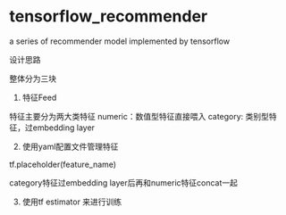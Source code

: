 # tensorflow_recommender

a series of recommender model implemented by tensorflow

设计思路

整体分为三块

1. 特征Feed

特征主要分为两大类特征
numeric：数值型特征直接喂入
category: 类别型特征，过embedding layer

2. 使用yaml配置文件管理特征

tf.placeholder(feature_name)

category特征过embedding layer后再和numeric特征concat一起

3. 使用tf estimator 来进行训练

